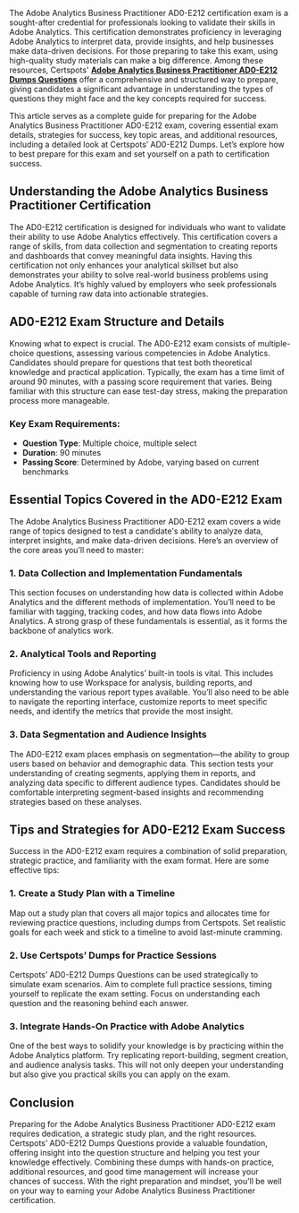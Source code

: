 <p>The Adobe Analytics Business Practitioner AD0-E212 certification exam is a sought-after credential for professionals looking to validate their skills in Adobe Analytics. This certification demonstrates proficiency in leveraging Adobe Analytics to interpret data, provide insights, and help businesses make data-driven decisions. For those preparing to take this exam, using high-quality study materials can make a big difference. Among these resources, Certspots' <strong><a href="https://www.certspots.com/exam/ad0-e212/">Adobe Analytics Business Practitioner AD0-E212 Dumps Questions</a></strong> offer a comprehensive and structured way to prepare, giving candidates a significant advantage in understanding the types of questions they might face and the key concepts required for success.</p>
<p>This article serves as a complete guide for preparing for the Adobe Analytics Business Practitioner AD0-E212 exam, covering essential exam details, strategies for success, key topic areas, and additional resources, including a detailed look at Certspots’ AD0-E212 Dumps. Let’s explore how to best prepare for this exam and set yourself on a path to certification success.</p>
<h2><strong>Understanding the Adobe Analytics Business Practitioner Certification</strong></h2>
<p>The AD0-E212 certification is designed for individuals who want to validate their ability to use Adobe Analytics effectively. This certification covers a range of skills, from data collection and segmentation to creating reports and dashboards that convey meaningful data insights. Having this certification not only enhances your analytical skillset but also demonstrates your ability to solve real-world business problems using Adobe Analytics. It’s highly valued by employers who seek professionals capable of turning raw data into actionable strategies.</p>
<h2><strong>AD0-E212 Exam Structure and Details</strong></h2>
<p>Knowing what to expect is crucial. The AD0-E212 exam consists of multiple-choice questions, assessing various competencies in Adobe Analytics. Candidates should prepare for questions that test both theoretical knowledge and practical application. Typically, the exam has a time limit of around 90 minutes, with a passing score requirement that varies. Being familiar with this structure can ease test-day stress, making the preparation process more manageable.</p>
<h3><strong>Key Exam Requirements:</strong></h3>
<ul>
	<li><strong>Question Type</strong>: Multiple choice, multiple select</li>
	<li><strong>Duration</strong>: 90 minutes</li>
	<li><strong>Passing Score</strong>: Determined by Adobe, varying based on current benchmarks</li>
</ul>
<h2><strong>Essential Topics Covered in the AD0-E212 Exam</strong></h2>
<p>The Adobe Analytics Business Practitioner AD0-E212 exam covers a wide range of topics designed to test a candidate's ability to analyze data, interpret insights, and make data-driven decisions. Here’s an overview of the core areas you’ll need to master:</p>
<h3><strong>1. Data Collection and Implementation Fundamentals</strong></h3>
<p>This section focuses on understanding how data is collected within Adobe Analytics and the different methods of implementation. You’ll need to be familiar with tagging, tracking codes, and how data flows into Adobe Analytics. A strong grasp of these fundamentals is essential, as it forms the backbone of analytics work.</p>
<h3><strong>2. Analytical Tools and Reporting</strong></h3>
<p>Proficiency in using Adobe Analytics’ built-in tools is vital. This includes knowing how to use Workspace for analysis, building reports, and understanding the various report types available. You’ll also need to be able to navigate the reporting interface, customize reports to meet specific needs, and identify the metrics that provide the most insight.</p>
<h3><strong>3. Data Segmentation and Audience Insights</strong></h3>
<p>The AD0-E212 exam places emphasis on segmentation—the ability to group users based on behavior and demographic data. This section tests your understanding of creating segments, applying them in reports, and analyzing data specific to different audience types. Candidates should be comfortable interpreting segment-based insights and recommending strategies based on these analyses.</p>
<h2><strong>Tips and Strategies for AD0-E212 Exam Success</strong></h2>
<p>Success in the AD0-E212 exam requires a combination of solid preparation, strategic practice, and familiarity with the exam format. Here are some effective tips:</p>
<h3><strong>1. Create a Study Plan with a Timeline</strong></h3>
<p>Map out a study plan that covers all major topics and allocates time for reviewing practice questions, including dumps from Certspots. Set realistic goals for each week and stick to a timeline to avoid last-minute cramming.</p>
<h3><strong>2. Use Certspots’ Dumps for Practice Sessions</strong></h3>
<p>Certspots’ AD0-E212 Dumps Questions can be used strategically to simulate exam scenarios. Aim to complete full practice sessions, timing yourself to replicate the exam setting. Focus on understanding each question and the reasoning behind each answer.</p>
<h3><strong>3. Integrate Hands-On Practice with Adobe Analytics</strong></h3>
<p>One of the best ways to solidify your knowledge is by practicing within the Adobe Analytics platform. Try replicating report-building, segment creation, and audience analysis tasks. This will not only deepen your understanding but also give you practical skills you can apply on the exam.</p>
<h2><strong>Conclusion</strong></h2>
<p>Preparing for the Adobe Analytics Business Practitioner AD0-E212 exam requires dedication, a strategic study plan, and the right resources. Certspots’ AD0-E212 Dumps Questions provide a valuable foundation, offering insight into the question structure and helping you test your knowledge effectively. Combining these dumps with hands-on practice, additional resources, and good time management will increase your chances of success. With the right preparation and mindset, you’ll be well on your way to earning your Adobe Analytics Business Practitioner certification.</p>
<p><!-- notionvc: 6925f4b4-40d7-4f70-bc9d-83b7c5212eed --></p>
